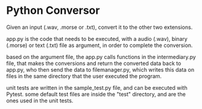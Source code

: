 # Python Conversor

Given an input (.wav, .morse or .txt), convert it to the other two extensions.

app.py is the code that needs to be executed, with a audio (.wav), binary (.morse) or text (.txt) file as argument, in order to complete the conversion.

based on the argument file, the app.py calls functions in the intermediary.py file, that makes the conversions and return the converted data back to app.py, who then send the data to filemanager.py, which writes this data on files in the same directory that the user executed the program.

unit tests are written in the sample_test.py file, and can be executed with Pytest. some default test files are inside the "test" directory, and are the ones used in the unit tests.